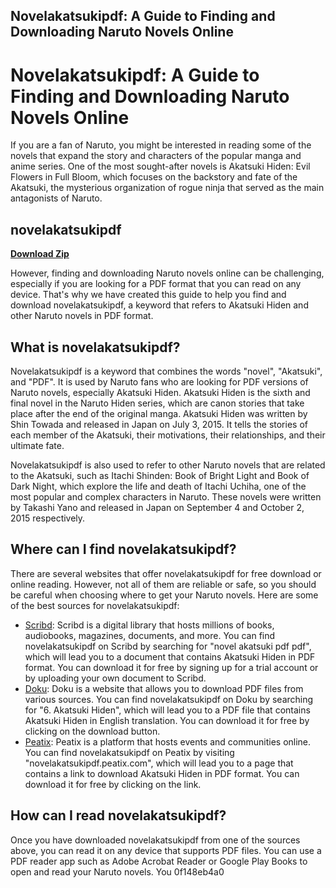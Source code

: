 ## Novelakatsukipdf: A Guide to Finding and Downloading Naruto Novels Online

  
# Novelakatsukipdf: A Guide to Finding and Downloading Naruto Novels Online
 
If you are a fan of Naruto, you might be interested in reading some of the novels that expand the story and characters of the popular manga and anime series. One of the most sought-after novels is Akatsuki Hiden: Evil Flowers in Full Bloom, which focuses on the backstory and fate of the Akatsuki, the mysterious organization of rogue ninja that served as the main antagonists of Naruto.
 
## novelakatsukipdf


[**Download Zip**](https://www.google.com/url?q=https%3A%2F%2Ftlniurl.com%2F2tKCCl&sa=D&sntz=1&usg=AOvVaw2A3gYxceEQFF25MPebNW5A)

 
However, finding and downloading Naruto novels online can be challenging, especially if you are looking for a PDF format that you can read on any device. That's why we have created this guide to help you find and download novelakatsukipdf, a keyword that refers to Akatsuki Hiden and other Naruto novels in PDF format.
 
## What is novelakatsukipdf?
 
Novelakatsukipdf is a keyword that combines the words "novel", "Akatsuki", and "PDF". It is used by Naruto fans who are looking for PDF versions of Naruto novels, especially Akatsuki Hiden. Akatsuki Hiden is the sixth and final novel in the Naruto Hiden series, which are canon stories that take place after the end of the original manga. Akatsuki Hiden was written by Shin Towada and released in Japan on July 3, 2015. It tells the stories of each member of the Akatsuki, their motivations, their relationships, and their ultimate fate.
 
Novelakatsukipdf is also used to refer to other Naruto novels that are related to the Akatsuki, such as Itachi Shinden: Book of Bright Light and Book of Dark Night, which explore the life and death of Itachi Uchiha, one of the most popular and complex characters in Naruto. These novels were written by Takashi Yano and released in Japan on September 4 and October 2, 2015 respectively.
 
## Where can I find novelakatsukipdf?
 
There are several websites that offer novelakatsukipdf for free download or online reading. However, not all of them are reliable or safe, so you should be careful when choosing where to get your Naruto novels. Here are some of the best sources for novelakatsukipdf:
 
- [Scribd](https://www.scribd.com/document/440621594/novel-akatsuki-pdf-pdf): Scribd is a digital library that hosts millions of books, audiobooks, magazines, documents, and more. You can find novelakatsukipdf on Scribd by searching for "novel akatsuki pdf pdf", which will lead you to a document that contains Akatsuki Hiden in PDF format. You can download it for free by signing up for a trial account or by uploading your own document to Scribd.
- [Doku](https://doku.pub/download/6-akatsuki-hiden-9qgx54o1kkln): Doku is a website that allows you to download PDF files from various sources. You can find novelakatsukipdf on Doku by searching for "6. Akatsuki Hiden", which will lead you to a PDF file that contains Akatsuki Hiden in English translation. You can download it for free by clicking on the download button.
- [Peatix](https://novelakatsukipdf.peatix.com/): Peatix is a platform that hosts events and communities online. You can find novelakatsukipdf on Peatix by visiting "novelakatsukipdf.peatix.com", which will lead you to a page that contains a link to download Akatsuki Hiden in PDF format. You can download it for free by clicking on the link.

## How can I read novelakatsukipdf?
 
Once you have downloaded novelakatsukipdf from one of the sources above, you can read it on any device that supports PDF files. You can use a PDF reader app such as Adobe Acrobat Reader or Google Play Books to open and read your Naruto novels. You
 0f148eb4a0
